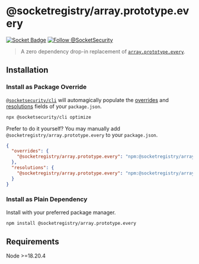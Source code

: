 # @socketregistry/array.prototype.every

[![Socket Badge](https://socket.dev/api/badge/npm/package/@socketregistry/array.prototype.every)](https://socket.dev/npm/package/@socketregistry/array.prototype.every)
[![Follow @SocketSecurity](https://img.shields.io/twitter/follow/SocketSecurity?style=social)](https://twitter.com/SocketSecurity)

> A zero dependency drop-in replacement of
> [`array.prototype.every`](https://www.npmjs.com/package/array.prototype.every).

## Installation

### Install as Package Override

[`@socketsecurity/cli`](https://www.npmjs.com/package/@socketsecurity/cli) will
automagically populate the
[overrides](https://docs.npmjs.com/cli/v9/configuring-npm/package-json#overrides)
and [resolutions](https://yarnpkg.com/configuration/manifest#resolutions) fields
of your `package.json`.

```sh
npx @socketsecurity/cli optimize
```

Prefer to do it yourself? You may manually add
`@socketregistry/array.prototype.every` to your `package.json`.

```json
{
  "overrides": {
    "@socketregistry/array.prototype.every": "npm:@socketregistry/array.prototype.every@^1"
  },
  "resolutions": {
    "@socketregistry/array.prototype.every": "npm:@socketregistry/array.prototype.every@^1"
  }
}
```

### Install as Plain Dependency

Install with your preferred package manager.

```sh
npm install @socketregistry/array.prototype.every
```

## Requirements

Node &gt;=18.20.4
